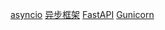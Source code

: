 [asyncio](https://docs.python.org/zh-cn/3/library/asyncio.html)
[异步框架](https://geekflare.com/python-asynchronous-web-frameworks/)
[FastAPI](https://www.cnblogs.com/mazhiyong/category/1751993.html?page=3)
[Gunicorn](https://zhuanlan.zhihu.com/p/102716258)
